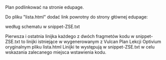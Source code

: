 Plan podlinkować na stronie edupage.

Do pliku "lista.html" dodać link powrotny do strony głównej edupage:

według schematu w snippet-ZSE.txt

Pierwsza i ostatnia linijka każdego z dwóch fragmetów kodu w snippet-ZSE.txt
to linijki istniejące w wygenerowanym z Vulcan Plan Lekcji Optivium oryginalnym pliku lista.html
Linijki te występują w snippet-ZSE.txt w celu wskazania zalecanego miejsca wstawienia kodu.
